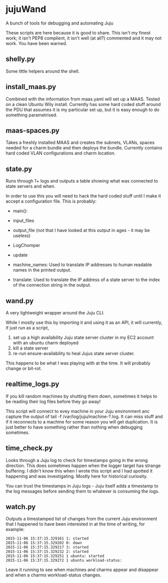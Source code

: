 # jujuWand
A bunch of tools for debugging and automating Juju

These scripts are here because it is good to share. This isn't my finest work;
it isn't PEP8 complient, it isn't well (at all?) commented and it may not work. You have been warned.

## shelly.py
Some little helpers around the shell.

## install_maas.py
Combined with the information from maas.yaml will set up a MAAS. Tested on a clean
Ubuntu Wily install. Currently has some hard coded stuff around the PDU that assumes
it is my particular set up, but it is easy enough to do something parametrised.

## maas-spaces.py
Takes a freshly installed MAAS and creates the subnets, VLANs, spaces needed for
a charm bundle and then deploys the bundle. Currently contains hard coded VLAN
configurations and charm location.

## state.py
Runs through 1+ logs and outputs a table showing what was connected to state servers and when.

In order to use this you will need to hack the hard coded stuff until I make it accept a configuration file.
This is probably:
 * main():
  * input_files
  * output_file (not that I have looked at this output in ages - it may be useless)
  
 * LogChomper
  * update
   * machine_names: Used to translate IP addresses to human readable names in the printed output.
   * translate: Used to translate the IP address of a state server to the index of the connection string in the output.

## wand.py
A very lightweight wrapper around the Juju CLI.

While I mostly use this by importing it and using it as an API, it will currently, if just run as a script,
 1. set up a high availability Juju state server cluster in my EC2 account with an ubuntu charm deployed
 2. kill a state server
 3. re-run ensure-availability to heal Jujus state server cluster.

This happens to be what I was playing with at the time. It will probably change or bit-rot.

## realtime_logs.py
If you kill random machines by shutting them down, sometimes it helps to be reading their log files before they
go away!

This script will connect to evey machine in your Juju environment anc capture the output of
tail -f /var/log/juju/machine-?.log. It can miss stuff and if it reconnects to a machine for some reason you will
get duplication. It is just better to have something rather than nothing when debugging sometimes.

## time_check.py
Looks through a Juju log to check for timestamps going in the wrong direction. This does sometimes happen when the
logger target has strange buffering. I didn't know this when I wrote this script and I had spotted it happening and
was investigating. Mostly here for historical curiosity.

You can trust the timestamps in Juju logs - Juju itself adds a timestamp to the log messages before sending them to
whatever is consuming the logs.

## watch.py
Outputs a timestamped list of changes from the current Juju environment that I happened to have been interested in
at the time of writing, for example:
```
2015-11-06 15:37:15.329161 1: started
2015-11-06 15:37:15.329202 0: down
2015-11-06 15:37:15.329217 3: started
2015-11-06 15:37:15.329232 2: started
2015-11-06 15:37:15.329251 1 ubuntu: started
2015-11-06 15:37:15.329272 1 ubuntu workload-status:
```

Leave it running to see when machines and charms appear and disappear and when a charms workload-status changes.
